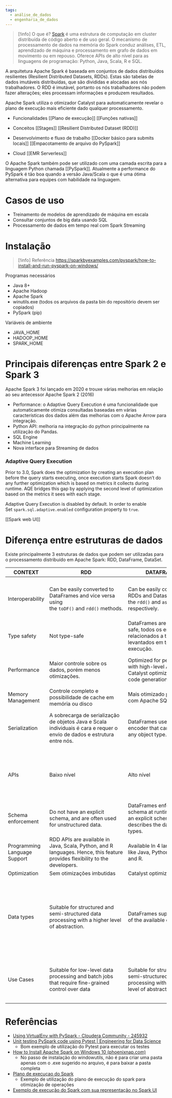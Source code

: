 ```yaml
---
tags:
  - análise_de_dados
  - engenharia_de_dados
---
```

> [!info] O que é?
> [Spark](https://spark.apache.org/) é uma estrutura de computação em cluster distribuída de código aberto e de uso geral. O mecanismo de processamento de dados na memória do Spark conduz análises, ETL, aprendizado de máquina e processamento em grafo de dados em movimento ou em repouso. Oferece APIs de alto nível para as linguagens de programação: Python, Java, Scala, R e SQL.

A arquitetura Apache Spark é baseada em conjuntos de dados distribuídos resilientes (Resilient Distributed Datasets, RDDs). Estas são tabelas de dados imutáveis ​​​​distribuídas, que são divididas e alocadas aos nós trabalhadores. O RDD é imutável, portanto os nós trabalhadores não podem fazer alterações; eles processam informações e produzem resultados.

Apache Spark utiliza o otimizador Catalyst para automaticamente revelar o plano de execução mais eficiente dado qualquer processamento.

- Funcionalidades
[[Plano de execução]]
[[Funções nativas]]

- Conceitos
[[Stages]]
[[Resilient Distributed Dataset (RDD)]]

- Desenvolvimento e fluxo de trabalho
[[Docker básico para submits locais]]
[[Empacotamento de arquivo do PySpark]]

- Cloud
[[EMR Serverless]]

O Apache Spark também pode ser utilizado com uma camada escrita para a linguagem Python chamada [[PySpark]]. Atualmente a performance do PySpark é tão boa quando a versão Java/Scala o que é uma ótima alternativa para equipes com habilidade na linguagem.

# Casos de uso

- Treinamento de modelos de aprendizado de máquina em escala
- Consultar conjuntos de big data usando SQL
- Processamento de dados em tempo real com Spark Streaming

# Instalação

> [!info] Referência
> https://sparkbyexamples.com/pyspark/how-to-install-and-run-pyspark-on-windows/

Programas necessários
- Java 8+
- Apache Hadoop
- Apache Spark
- winutils.exe (todos os arquivos da pasta bin do repositório devem ser copiados)
- PySpark (pip)

Variáveis de ambiente
- JAVA_HOME
- HADOOP_HOME
- SPARK_HOME
# Principais diferenças entre Spark 2 e Spark 3

Apache Spark 3 foi lançado em 2020 e trouxe várias melhorias em relação ao seu antecessor Apache Spark 2 (2016)

- Performance: o Adaptive Query Execution é uma funcionalidade que automaticamente otimiza consultadas baseadas em várias características dos dados além das melhorias com o Apache Arrow para integração.
- Python API: melhoria na integração do python principalmente na utilização do Pandas.
- SQL Engine
- Machine Learning
- Nova interface para Streaming de dados

### Adaptive Query Execution

Prior to 3.0, Spark does the optimization by creating an execution plan before the query starts executing, once execution starts Spark doesn’t do any further optimization which is based on metrics it collects during runtime. AQE bridges this gap by applying the second level of optimization based on the metrics it sees with each stage.

Adaptive Query Execution is disabled by default. In order to enable Set `spark.sql.adaptive.enabled` configuration property to `true`.

[[Spark web UI]]


# Diferença entre estruturas de dados

Existe principalmente 3 estruturas de dados que podem ser utilizadas para o processamento distribuído em Apache Spark: RDD, DataFrame, DataSet.

| CONTEXT                      | RDD                                                                                                                         | DATAFRAME                                                                                                | DATASET                                                                                                                                                                           |
| ---------------------------- | --------------------------------------------------------------------------------------------------------------------------- | -------------------------------------------------------------------------------------------------------- | --------------------------------------------------------------------------------------------------------------------------------------------------------------------------------- |
|                              |                                                                                                                             |                                                                                                          |                                                                                                                                                                                   |
| Interoperability             | Can be easily converted to DataFrames and vice versa using the `toDF()` and `rdd()` methods.                                | Can be easily converted to RDDs and Datasets using the `rdd()` and `as[]` methods respectively.          | Can be easily converted to DataFrames using the `toDF()` method, and to RDDs using the `rdd()` method.                                                                            |
| Type safety                  | Not type-safe                                                                                                               | DataFrames are not type-safe, todos os erros relacionados a tipagem são levantados em tempo de execução. | Datasets are type-safe, A estrutura dos dados é feita em tempo de compilação.                                                                                                     |
| Performance                  | Maior controle sobre os dados, porém menos otimizações.                                                                     | Optimized for performance, with high-level API, Catalyst optimizer, and code generation.                 | Datasets são mais rápidos pode permitirem otimizações em nível da JVM.                                                                                                            |
| Memory Management            | Controle completo e possibilidade de cache em memória ou disco                                                              | Mais otimizado por contar com Apache SQL.                                                                | support most of the available dataTypes                                                                                                                                           |
| Serialization                | A sobrecarga de serialização de objetos Java e Scala individuais é cara e requer o envio de dados e estrutura entre nós.    | DataFrames use a generic encoder that can handle any object type.                                        | Datasets are serialized using specialized encoders that are optimized for performance.                                                                                            |
| APIs                         | Baixo nível                                                                                                                 | Alto nível                                                                                               | API mais expressiva que pode ser escrita tanto no paradigma orientado a objetos quanto funcional.                                                                                 |
| Schema enforcement           | Do not have an explicit schema, and are often used for unstructured data.                                                   | DataFrames enforce schema at runtime. Have an explicit schema that describes the data and its types.     | Datasets enforce schema at compile time.                                                                                                                                          |
| Programming Language Support | RDD APIs are available in Java, Scala, Python, and R languages. Hence, this feature provides flexibility to the developers. | Available In 4 languages like Java, Python, Scala, and R.                                                | Only available in Scala and Java.                                                                                                                                                 |
| Optimization                 | Sem otimizações imbutidas                                                                                                   | Catalyst optimizer.                                                                                      | Catalyst optimizer.                                                                                                                                                               |
| Data types                   | Suitable for structured and semi-structured data processing with a higher level of abstraction.                             | DataFrames supports most of the available dataTypes                                                      | Datasets support all of the same data types as DataFrames, but they also support user-defined types. Datasets are more flexible when it comes to working with complex data types. |
| Use Cases                    | Suitable for low-level data processing and batch jobs that require fine-grained control over data                           | Suitable for structured and semi-structured data processing with a higher-level of abstraction.          | Suitable for high-performance batch and stream processing with strong typing and functional programming.                                                                          |

# Referências

- [Using VirtualEnv with PySpark - Cloudera Community - 245932](https://community.cloudera.com/t5/Community-Articles/Using-VirtualEnv-with-PySpark/ta-p/245932)
- [Unit testing PySpark code using Pytest | Engineering for Data Science](https://engineeringfordatascience.com/posts/pyspark_unit_testing_with_pytest/)
	- Bom exemplo de utilização do Pytest para executar os testes
- [How to Install Apache Spark on Windows 10 (phoenixnap.com)](https://phoenixnap.com/kb/install-spark-on-windows-10)
	- No passo de instalação do windowutils, não é para criar uma pasta apenas com o .exe sugerido no arquivo, é para baixar a pasta completa
- [Plano de execuçao do Spark](https://sparkbyexamples.com/spark/spark-execution-plan/)
	- Exemplo de utilização do plano de execução do spark para otimização de operações
- [Exemplo de execução do Spark com sua representação no Spark UI](://sparkbyexamples)

